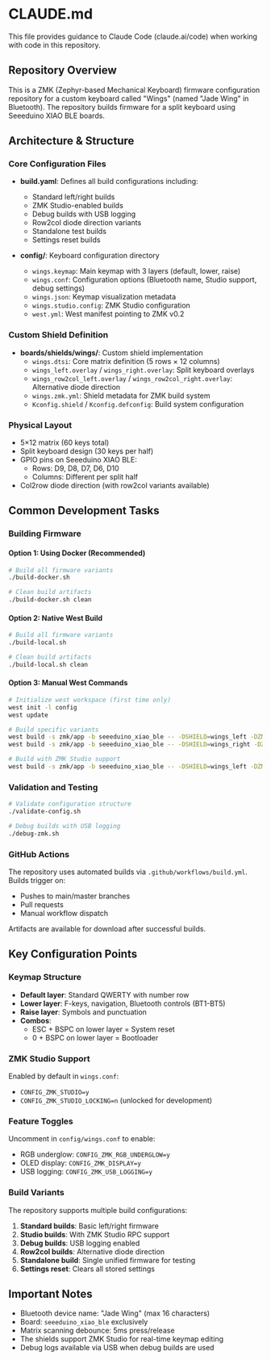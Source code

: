 # CLAUDE.md

This file provides guidance to Claude Code (claude.ai/code) when working with code in this repository.

## Repository Overview

This is a ZMK (Zephyr-based Mechanical Keyboard) firmware configuration repository for a custom keyboard called "Wings" (named "Jade Wing" in Bluetooth). The repository builds firmware for a split keyboard using Seeeduino XIAO BLE boards.

## Architecture & Structure

### Core Configuration Files
- **build.yaml**: Defines all build configurations including:
  - Standard left/right builds
  - ZMK Studio-enabled builds
  - Debug builds with USB logging
  - Row2col diode direction variants
  - Standalone test builds
  - Settings reset builds

- **config/**: Keyboard configuration directory
  - `wings.keymap`: Main keymap with 3 layers (default, lower, raise)
  - `wings.conf`: Configuration options (Bluetooth name, Studio support, debug settings)
  - `wings.json`: Keymap visualization metadata
  - `wings.studio.config`: ZMK Studio configuration
  - `west.yml`: West manifest pointing to ZMK v0.2

### Custom Shield Definition
- **boards/shields/wings/**: Custom shield implementation
  - `wings.dtsi`: Core matrix definition (5 rows × 12 columns)
  - `wings_left.overlay` / `wings_right.overlay`: Split keyboard overlays
  - `wings_row2col_left.overlay` / `wings_row2col_right.overlay`: Alternative diode direction
  - `wings.zmk.yml`: Shield metadata for ZMK build system
  - `Kconfig.shield` / `Kconfig.defconfig`: Build system configuration

### Physical Layout
- 5×12 matrix (60 keys total)
- Split keyboard design (30 keys per half)
- GPIO pins on Seeeduino XIAO BLE:
  - Rows: D9, D8, D7, D6, D10
  - Columns: Different per split half
- Col2row diode direction (with row2col variants available)

## Common Development Tasks

### Building Firmware

#### Option 1: Using Docker (Recommended)
```bash
# Build all firmware variants
./build-docker.sh

# Clean build artifacts
./build-docker.sh clean
```

#### Option 2: Native West Build
```bash
# Build all firmware variants
./build-local.sh

# Clean build artifacts
./build-local.sh clean
```

#### Option 3: Manual West Commands
```bash
# Initialize west workspace (first time only)
west init -l config
west update

# Build specific variants
west build -s zmk/app -b seeeduino_xiao_ble -- -DSHIELD=wings_left -DZMK_CONFIG="${PWD}/config"
west build -s zmk/app -b seeeduino_xiao_ble -- -DSHIELD=wings_right -DZMK_CONFIG="${PWD}/config"

# Build with ZMK Studio support
west build -s zmk/app -b seeeduino_xiao_ble -- -DSHIELD=wings_left -DZMK_CONFIG="${PWD}/config" -S studio-rpc-usb-uart
```

### Validation and Testing
```bash
# Validate configuration structure
./validate-config.sh

# Debug builds with USB logging
./debug-zmk.sh
```

### GitHub Actions

The repository uses automated builds via `.github/workflows/build.yml`. Builds trigger on:
- Pushes to main/master branches
- Pull requests
- Manual workflow dispatch

Artifacts are available for download after successful builds.

## Key Configuration Points

### Keymap Structure
- **Default layer**: Standard QWERTY with number row
- **Lower layer**: F-keys, navigation, Bluetooth controls (BT1-BT5)
- **Raise layer**: Symbols and punctuation
- **Combos**: 
  - ESC + BSPC on lower layer = System reset
  - 0 + BSPC on lower layer = Bootloader

### ZMK Studio Support
Enabled by default in `wings.conf`:
- `CONFIG_ZMK_STUDIO=y`
- `CONFIG_ZMK_STUDIO_LOCKING=n` (unlocked for development)

### Feature Toggles
Uncomment in `config/wings.conf` to enable:
- RGB underglow: `CONFIG_ZMK_RGB_UNDERGLOW=y`
- OLED display: `CONFIG_ZMK_DISPLAY=y`
- USB logging: `CONFIG_ZMK_USB_LOGGING=y`

### Build Variants
The repository supports multiple build configurations:
1. **Standard builds**: Basic left/right firmware
2. **Studio builds**: With ZMK Studio RPC support
3. **Debug builds**: USB logging enabled
4. **Row2col builds**: Alternative diode direction
5. **Standalone build**: Single unified firmware for testing
6. **Settings reset**: Clears all stored settings

## Important Notes

- Bluetooth device name: "Jade Wing" (max 16 characters)
- Board: `seeeduino_xiao_ble` exclusively
- Matrix scanning debounce: 5ms press/release
- The shields support ZMK Studio for real-time keymap editing
- Debug logs available via USB when debug builds are used